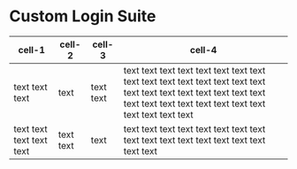 # Custom Login Suite

<div class="table-define" data-sizes="15rem,6rem,6rem,auto">

|cell-1|cell-2|cell-3|cell-4|
|------|------|------|------|
|text text text|text|text text|text text text text text text text text text text text text text text text text text text text text text text text text text text text text text text text text text text text text|
|text text text text text|text text|text|text text text text text text text text text text text text text text text text text text |

